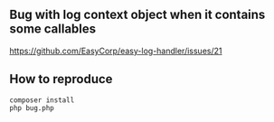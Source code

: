 ## Bug with log context object when it contains some callables

https://github.com/EasyCorp/easy-log-handler/issues/21


## How to reproduce

```
composer install
php bug.php
```
